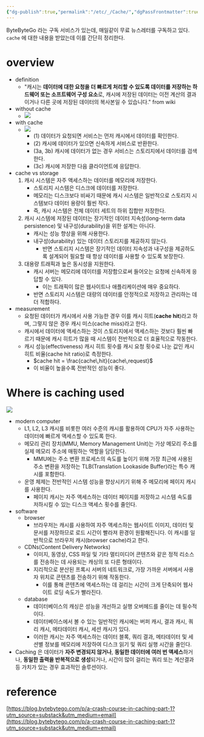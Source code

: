 ```yaml
---
{"dg-publish":true,"permalink":"/etc/_/Cache/","dgPassFrontmatter":true,"noteIcon":"","created":"","updated":""}
---
```



ByteByteGo 라는 구독 서비스가 있는데, 매일같이 무료 뉴스레터를 구독하고 있다. `cache` 에 대한 내용을 받았는데 이를 간단히 정리한다.

# overview
- definition
	- "캐시는 **데이터에 대한 요청을 더 빠르게 처리할 수 있도록 데이터를 저장하는 하드웨어 또는 소프트웨어 구성 요소**로, 캐시에 저장된 데이터는 이전 계산의 결과이거나 다른 곳에 저장된 데이터의 복사본일 수 있습니다." from wiki
- without cache
	- ![](https://i.imgur.com/YAfIxl4.png)
- with cache
	- ![](https://i.imgur.com/sIxCMy5.png)
		- (1) 데이터가 요청되면 서비스는 먼저 캐시에서 데이터를 확인한다.
		- (2) 캐시에 데이터가 있으면 신속하게 서비스로 반환한다.
		- (3a, 3b) 캐시에 데이터가 없는 경우 서비스는 스토리지에서 데이터를 검색한다.
		- (3c) 캐시에 저장한 다음 클라이언트에 응답한다.
- cache vs storage
	1. 캐시 시스템은 자주 액세스하는 데이터를 메모리에 저장한다.
		- 스토리지 시스템은 디스크에 데이터를 저장한다.
		- 메모리는 디스크보다 비싸기 때문에 캐시 시스템은 일반적으로 스토리지 시스템보다 데이터 용량이 훨씬 작다.
		- 즉, 캐시 시스템은 전체 데이터 세트의 하위 집합만 저장한다.
	2. 캐시 시스템에 저장된 데이터는 장기적인 데이터 지속성(long-term data persistence) 및 내구성(durability)을 위한 설계는 아니다.
		- 캐시는 성능 향상을 위해 사용한다.
		- 내구성(durability) 있는 데이터 스토리지를 제공하지 않는다. 
			- 반면 스토리지 시스템은 장기적인 데이터 지속성과 내구성을 제공하도록 설계되어 필요할 때 항상 데이터를 사용할 수 있도록 보장한다.
	3. 대용량 트래픽과 높은 동시성을 지원한다.
		- 캐시 서버는 메모리에 데이터를 저장함으로써 들어오는 요청에 신속하게 응답할 수 있다.
			- 이는 트래픽이 많은 웹사이트나 애플리케이션에 매우 중요하다.
		- 반면 스토리지 시스템은 대량의 데이터를 안정적으로 저장하고 관리하는 데 더 적합하다.
- measurement
	- 요청된 데이터가 캐시에서 사용 가능한 경우 이를 캐시 히트(**cache hit**)라고 하며, 그렇지 않은 경우 캐시 미스(cache miss)라고 한다.
	- 캐시에서 데이터에 액세스하는 것이 스토리지에서 액세스하는 것보다 훨씬 빠르기 때문에 캐시 히트가 많을 때 시스템이 전반적으로 더 효율적으로 작동한다.
	- 캐시 성능(effectiveness) 캐시 히트 횟수를 캐시 요청 횟수로 나눈 값인 캐시 히트 비율(cache hit ratio)로 측정한다.
		- $cache hit = \frac{cache\,hit}{cache\,request}$
		- 이 비율이 높을수록 전반적인 성능이 좋다.

# Where is caching used
![](https://i.imgur.com/5ceP7gU.png)
- modern computer
	- L1, L2, L3 캐시를 비롯한 여러 수준의 캐시를 활용하여 CPU가 자주 사용하는 데이터에 빠르게 액세스할 수 있도록 한다.
	- 메모리 관리 장치(MMU, Memory Management Unit)는 가상 메모리 주소를 실제 메모리 주소에 매핑하는 역할을 담당한다.
		- MMU에는 주소 변환 프로세스의 속도를 높이기 위해 가장 최근에 사용된 주소 변환을 저장하는 TLB(Translation Lookaside Buffer)라는 특수 캐시를 포함한다.
	- 운영 체제는 전반적인 시스템 성능을 향상시키기 위해 주 메모리에 페이지 캐시를 사용한다.
		- 페이지 캐시는 자주 액세스하는 데이터 페이지를 저장하고 시스템 속도를 저하시킬 수 있는 디스크 액세스 횟수를 줄인다.
- software
	- browser
		- 브라우저는 캐시를 사용하여 자주 액세스하는 웹사이트 이미지, 데이터 및 문서를 저장하므로 로드 시간이 빨라져 환경이 원활해진니다. 이 캐시를 일반적으로 브라우저 캐시(browser cache)라고 한다.
	- CDNs(Content Delivery Networks)
		- 이미지, 동영상, CSS 파일 및 기타 멀티미디어 콘텐츠와 같은 정적 리소스를 전송하는 데 사용되는 캐싱의 또 다른 형태이다.
		- 지리적으로 분산된 프록시 서버의 네트워크로, 가장 가까운 서버에서 사용자 위치로 콘텐츠를 전송하기 위해 작동한다.
			- 이를 통해 콘텐츠에 액세스하는 데 걸리는 시간이 크게 단축되어 웹사이트 로딩 속도가 빨라진다.
	- database
		- 데이터베이스의 캐싱은 성능을 개선하고 실행 오버헤드를 줄이는 데 필수적이다.
		- 데이터베이스에서 볼 수 있는 일반적인 캐시에는 버퍼 캐시, 결과 캐시, 쿼리 캐시, 메타데이터 캐시, 세션 캐시가 있다.
		- 이러한 캐시는 자주 액세스하는 데이터 블록, 쿼리 결과, 메타데이터 및 세션별 정보를 메모리에 저장하여 디스크 읽기 및 쿼리 실행 시간을 줄인다.
- Caching 은 데이터가 **자주 변경되지 않거나**, **동일한 데이터에 여러 번 액세스**하거나, **동일한 출력을 반복적으로 생성**되거나, 시간이 많이 걸리는 쿼리 또는 계산결과 등 가치가 있는 경우 효과적인 솔루션이다.

# reference

[https://blog.bytebytego.com/p/a-crash-course-in-caching-part-1?utm_source=substack&utm_medium=email](https://blog.bytebytego.com/p/a-crash-course-in-caching-part-1?utm_source=substack&utm_medium=email)
